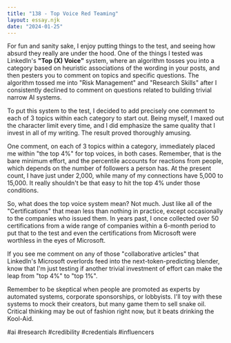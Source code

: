 ```yaml
---
title: "138 - Top Voice Red Teaming"
layout: essay.njk
date: "2024-01-25"
---
```


For fun and sanity sake, I enjoy putting things to the test, and seeing how absurd they really are under the hood. One of the things I tested was LinkedIn's **"Top (X) Voice"** system, where an algorithm tosses you into a category based on heuristic associations of the wording in your posts, and then pesters you to comment on topics and specific questions. The algorithm tossed me into "Risk Management" and "Research Skills" after I consistently declined to comment on questions related to building trivial narrow AI systems.

To put this system to the test, I decided to add precisely one comment to each of 3 topics within each category to start out. Being myself, I maxed out the character limit every time, and I did emphasize the same quality that I invest in all of my writing. The result proved thoroughly amusing.

One comment, on each of 3 topics within a category, immediately placed me within "the top 4%" for top voices, in both cases. Remember, that is the bare minimum effort, and the percentile accounts for reactions from people, which depends on the number of followers a person has. At the present count, I have just under 2,000, while many of my connections have 5,000 to 15,000. It really shouldn't be that easy to hit the top 4% under those conditions.

So, what does the top voice system mean? Not much. Just like all of the "Certifications" that mean less than nothing in practice, except occasionally to the companies who issued them. In years past, I once collected over 50 certifications from a wide range of companies within a 6-month period to put that to the test and even the certifications from Microsoft were worthless in the eyes of Microsoft.

If you see me comment on any of those "collaborative articles" that LinkedIn's Microsoft overlords feed into the next-token-predicting blender, know that I'm just testing if another trivial investment of effort can make the leap from "top 4%" to "top 1%".

Remember to be skeptical when people are promoted as experts by automated systems, corporate sponsorships, or lobbyists. I'll toy with these systems to mock their creators, but many game them to sell snake oil. Critical thinking may be out of fashion right now, but it beats drinking the Kool-Aid.

#ai #research #credibility #credentials #influencers
